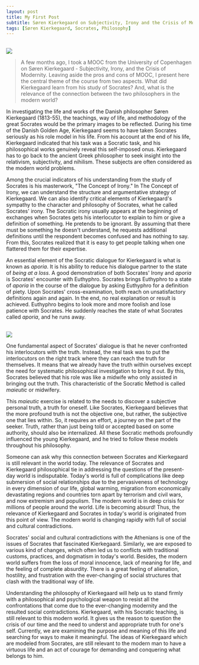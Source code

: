 ```yaml
---
layout: post
title: My First Post
subtitle: Søren Kierkegaard on Subjectivity, Irony and the Crisis of Modernity
tags: [Søren Kierkegaard, Socrates, Philosophy]
---
```

<div class="text-center">
  <br/>
  <img src="{{ site.baseurl }}/img/blog/Søren_Kierkegaard.jpg"/>
</div>



> A few months ago, I took a MOOC from the University of Copenhagen on Søren Kierkegaard - Subjectivity, Irony, and the Crisis of Modernity. Leaving aside the pros and cons of MOOC, I present here the central theme of the course from two aspects.  What did Kierkegaard learn from his study of Socrates? And, what is the relevance of the connection between the two philosophers in the modern world?


In investigating the life and works of the Danish philosopher Søren Kierkegaard (1813-55), the teachings, way of life, and methodology of the great Socrates would be the primary images to be reflected. During his time of the Danish Golden Age, Kierkegaard seems to have taken Socrates seriously as his role model in his life. From his account at the end of his life, Kierkegaard indicated that his task was a Socratic task, and his philosophical works genuinely reveal this self-imposed onus. Kierkegaard has to go back to the ancient Greek philosopher to seek insight into the relativism, subjectivity, and nihilism. These subjects are often considered as the modern world problems.

Among the crucial indicators of his understanding from the study of Socrates is his masterwork, "The Concept of Irony." In The Concept of Irony, we can understand the structure and argumentative strategy of Kierkegaard. We can also identify critical elements of Kierkegaard's sympathy to the character and philosophy of Socrates, what he called Socrates' irony. The Socratic irony usually appears at the beginning of exchanges when Socrates gets his interlocutor to explain to him or give a definition of something. He pretends to be ignorant. By assuming that there must be something he doesn't understand,  he requests additional definitions until the respondent becomes confused and has nothing to say. From this, Socrates realized that it is easy to get people talking when one flattered them for their expertise.

An essential element of the Socratic dialogue for Kierkegaard is what is known as *aporia*. It is his ability to reduce his dialogue partner to the state of *being at a loss*. A good demonstration of both Socrates' Irony and *aporia* is Socrates' encounter with Euthyphro. Socrates brings Euthyphro to a state of *aporia* in the course of the dialogue by asking Euthyphro for a definition of piety. Upon Socrates' cross-examination, both reach on unsatisfactory definitions again and again. In the end, no real explanation or result is achieved. Euthyphro begins to look more and more foolish and lose patience with Socrates. He suddenly reaches the state of what Socrates called *aporia*, and he runs away.

<div class="text-center">
  <br/>
  <img src="{{ site.baseurl }}/img/blog/euthyphro.jpeg" />
</div>

One fundamental aspect of Socrates' dialogue is that he never confronted his interlocutors with the truth. Instead, the real task was to put the interlocutors on the right track where they can reach the truth for themselves. It means that we already have the truth within ourselves except the need for systematic philosophical investigation to bring it out. By this, Socrates believed that his role was like a midwife who only assisted in bringing out the truth. This characteristic of the Socratic Method is called *maieutic* or midwifery.

This *maieutic* exercise is related to the needs to discover a subjective personal truth, a truth for oneself. Like Socrates, Kierkegaard believes that the more profound truth is not the objective one, but rather, the subjective one that lies within. So, it requires an effort, a journey on the part of the seeker. Truth, rather than just being told or accepted based on some authority, should also be internalized. All these Socratic methods profoundly influenced the young Kierkegaard, and he tried to follow these models throughout his philosophy.

Someone can ask why this connection between Socrates and Kierkegaard is still relevant in the world today. The relevance of Socrates and Kierkegaard philosophical tie in addressing the questions of the present-day world is indisputable. Today's world is full of complications like deep submersion of social relationships due to the pervasiveness of technology in every dimension of our life, global warming, migration from economically devastating regions and countries torn apart by terrorism and civil wars, and now extremism and populism. The modern world is in deep crisis for millions of people around the world. Life is becoming absurd! Thus, the relevance of Kierkegaard and Socrates in today's world is originated from this point of view. The modern world is changing rapidly with full of social and cultural contradictions.

Socrates' social and cultural contradictions with the Athenians is one of the issues of Socrates that fascinated Kierkegaard. Similarly, we are exposed to various kind of changes, which often led us to conflicts with traditional customs, practices, and dogmatism in today's world. Besides, the modern world suffers from the loss of moral innocence, lack of meaning for life, and the feeling of complete absurdity. There is a great feeling of alienation, hostility, and frustration with the ever-changing of social structures that clash with the traditional way of life.

Understanding the philosophy of Kierkegaard will help us to stand firmly with a philosophical and psychological weapon to resist all the confrontations that come due to the ever-changing modernity and the resulted social contradictions. Kierkegaard, with his Socratic teaching, is still relevant to this modern world. It gives us the reason to question the crisis of our time and the need to underst and appropriate truth for one's self. Currently, we are examining the purpose and meaning of this life and searching for ways to make it meaningful. The ideas of Kierkegaard which are modeled from Socrates, are still relevant to the modern man to have a virtuous life and an act of courage for demanding and conquering what belongs to him.
